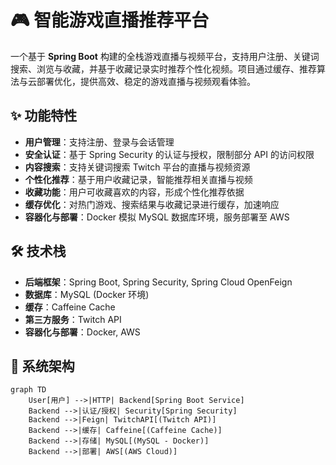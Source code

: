 # 🎮 智能游戏直播推荐平台

一个基于 **Spring Boot** 构建的全栈游戏直播与视频平台，支持用户注册、关键词搜索、浏览与收藏，并基于收藏记录实时推荐个性化视频。项目通过缓存、推荐算法与云部署优化，提供高效、稳定的游戏直播与视频观看体验。

## ✨ 功能特性

- **用户管理**：支持注册、登录与会话管理  
- **安全认证**：基于 Spring Security 的认证与授权，限制部分 API 的访问权限  
- **内容搜索**：支持关键词搜索 Twitch 平台的直播与视频资源  
- **个性化推荐**：基于用户收藏记录，智能推荐相关直播与视频  
- **收藏功能**：用户可收藏喜欢的内容，形成个性化推荐依据  
- **缓存优化**：对热门游戏、搜索结果与收藏记录进行缓存，加速响应  
- **容器化与部署**：Docker 模拟 MySQL 数据库环境，服务部署至 AWS  

## 🛠 技术栈

- **后端框架**：Spring Boot, Spring Security, Spring Cloud OpenFeign  
- **数据库**：MySQL (Docker 环境)  
- **缓存**：Caffeine Cache  
- **第三方服务**：Twitch API  
- **容器化与部署**：Docker, AWS  

## 📐 系统架构

```mermaid
graph TD
    User[用户] -->|HTTP| Backend[Spring Boot Service]
    Backend -->|认证/授权| Security[Spring Security]
    Backend -->|Feign| TwitchAPI[(Twitch API)]
    Backend -->|缓存| Caffeine[(Caffeine Cache)]
    Backend -->|存储| MySQL[(MySQL - Docker)]
    Backend -->|部署| AWS[(AWS Cloud)]
